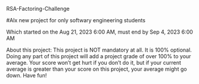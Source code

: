 RSA-Factoring-Challenge

#Alx new project for only softwary engineering students

Which started on the  Aug 21, 2023 6:00 AM, must end by Sep 4, 2023 6:00 AM

About this project: This project is NOT mandatory at all. It is 100% optional. Doing any part of this project will add a project grade of over 100% to your average. Your score won’t get hurt if you don’t do it, but if your current average is greater than your score on this project, your average might go down. Have fun!

